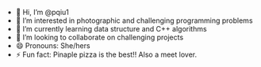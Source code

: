 - 👋 Hi, I’m @pqiu1
- 👀 I’m interested in photographic and challenging programming problems
- 🌱 I’m currently learning data structure and C++ algorithms
- 💞️ I’m looking to collaborate on challenging projects
- 😄 Pronouns: She/hers
- ⚡ Fun fact: Pinaple pizza is the best!! Also a meet lover.

<!---
pqiu1/pqiu1 is a ✨ special ✨ repository because its `README.md` (this file) appears on your GitHub profile.
You can click the Preview link to take a look at your changes.
--->
